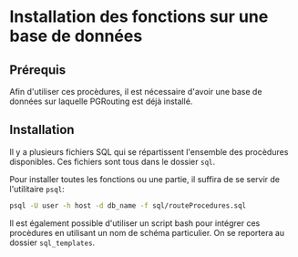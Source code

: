 # Installation des fonctions sur une base de données

## Prérequis

Afin d'utiliser ces procèdures, il est nécessaire d'avoir une base de données sur laquelle PGRouting est déjà installé.

## Installation

Il y a plusieurs fichiers SQL qui se répartissent l'ensemble des procèdures disponibles. Ces fichiers sont tous dans le dossier `sql`.

Pour installer toutes les fonctions ou une partie, il suffira de se servir de l'utilitaire `psql`:
```sh
psql -U user -h host -d db_name -f sql/routeProcedures.sql
```

Il est également possible d'utiliser un script bash pour intégrer ces procèdures en utilisant un nom de schéma particulier. On se reportera au dossier `sql_templates`.